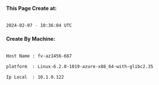 
   
#### This Page Create at:

```bash

2024-02-07 - 10:36:04 UTC

```

#### Create By Machine:

```bash

Host Name : fv-az1456-667

platform  : Linux-6.2.0-1019-azure-x86_64-with-glibc2.35

Ip Local  : 10.1.0.122

```

